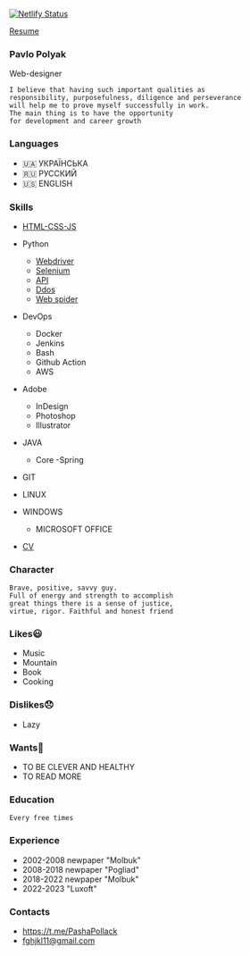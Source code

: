 [![Netlify Status](https://api.netlify.com/api/v1/badges/fb30880d-6305-4294-a538-6c74a3ac3830/deploy-status)](https://app.netlify.com/sites/site-portfolio-print-house/deploys)

[Resume](https://site-portfolio-print-house.netlify.app/)

### Pavlo Polyak
Web-designer

```
I believe that having such important qualities as 
responsibility, purposefulness, diligence and perseverance 
will help me to prove myself successfully in work. 
The main thing is to have the opportunity 
for development and career growth
```

### Languages
- 🇺🇦 УКРАЇНСЬКА
- 🇷🇺 РУССКИЙ
- 🇺🇸 ENGLISH

### Skills
- [HTML-CSS-JS](https://raw.githack.com/PolyakPavlo/MERN/main/barmaglot/index.html)
   
- Python
  - [Webdriver](https://github.com/PolyakPavlo/DevOps/blob/dev/py/olx_spider.py)
  - [Selenium](https://github.com/PolyakPavlo/DevOps/blob/dev/py/selenium.py)
  - [API](https://github.com/PolyakPavlo/DevOps/blob/dev/py/API.py)
  - [Ddos](https://github.com/PolyakPavlo/DevOps/blob/dev/py/run.py)
  - [Web spider](https://github.com/PolyakPavlo/DevOps/blob/dev/py/thread.py)
  
- DevOps
  - Docker
  - Jenkins
  - Bash
  - Github Action
  - AWS
 
- Adobe
  - InDesign
  - Photoshop
  - Illustrator

- JAVA
  - Core
  -Spring

- GIT
- LINUX
- WINDOWS
  - MICROSOFT OFFICE
- [CV](https://polyakpavlo.github.io/homepage/)


### Character

```
Brave, positive, savvy guy. 
Full of energy and strength to accomplish 
great things there is a sense of justice, 
virtue, rigor. Faithful and honest friend
```

### Likes😃
- Music
- Mountain
- Book
- Cooking

### Dislikes😞
- Lazy

### Wants🥺
- TO BE CLEVER AND HEALTHY 
- TO READ MORE

### Education
    Every free times

### Experience
- 2002-2008 newpaper "Molbuk"
- 2008-2018 newpaper "Pogliad"
- 2018-2022 newpaper "Molbuk"
- 2022-2023 "Luxoft"

### Contacts

- https://t.me/PashaPollack
- fghjkl11@gmail.com
